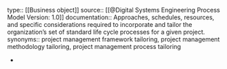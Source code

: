 type:: [[Business object]]
source:: [[@Digital Systems Engineering Process Model Version: 1.0]]
documentation:: Approaches, schedules, resources, and specific considerations required to incorporate and tailor the organization’s set of standard life cycle processes for a given project. 
synonyms:: project management framework tailoring, project management methodology tailoring, project management process tailoring

-